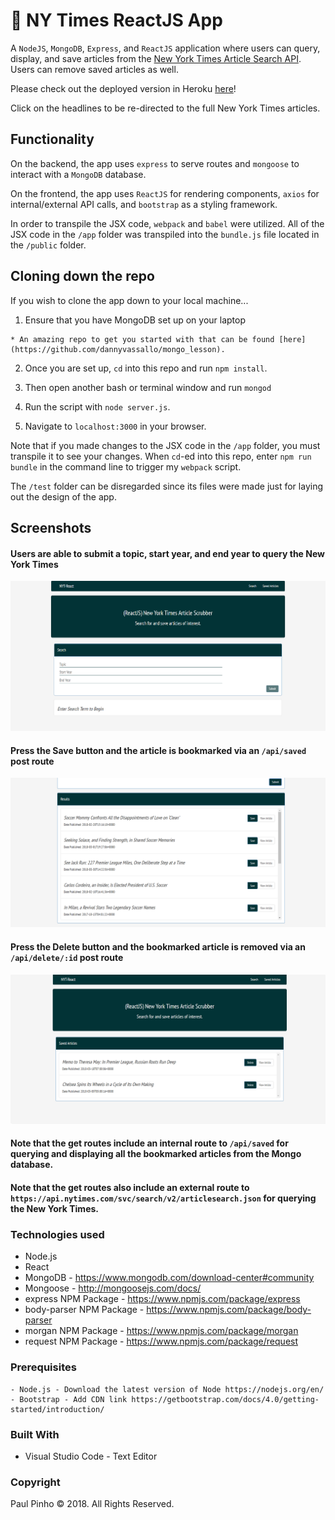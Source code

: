 # :newspaper: NY Times ReactJS App

A `NodeJS`, `MongoDB`, `Express`, and `ReactJS` application where users can query, display, and save articles from the [New York Times Article Search API](http://developer.nytimes.com/). Users can remove saved articles as well.

Please check out the deployed version in Heroku [here](https://new-york-time-react.herokuapp.com/)!

Click on the headlines to be re-directed to the full New York Times articles.


## Functionality

On the backend, the app uses `express` to serve routes and `mongoose` to interact with a `MongoDB` database.

On the frontend, the app uses `ReactJS` for rendering components, `axios` for internal/external API calls, and `bootstrap` as a styling framework.

In order to transpile the JSX code, `webpack` and `babel` were utilized. All of the JSX  code in the `/app` folder was transpiled into the `bundle.js` file located in the `/public` folder.


## Cloning down the repo

If you wish to clone the app down to your local machine...

  1. Ensure that you have MongoDB set up on your laptop

    * An amazing repo to get you started with that can be found [here](https://github.com/dannyvassallo/mongo_lesson).

  2. Once you are set up, `cd` into this repo and run `npm install`.

  3. Then open another bash or terminal window and run `mongod`

  4. Run the script with `node server.js`.
  
  5. Navigate to `localhost:3000` in your browser.

Note that if you made changes to the JSX code in the `/app` folder, you must transpile it to see your changes. When `cd`-ed into this repo, enter `npm run bundle` in the command line to trigger my `webpack` script.

The `/test` folder can be disregarded since its files were made just for laying out the design of the app.


## Screenshots

#### Users are able to submit a topic, start year, and end year to query the New York Times

![Query Articles](/images/query-articles.png)

#### Press the Save button and the article is bookmarked via an `/api/saved` post route

![Article Content](/images/add-bookmark.png)

#### Press the Delete button and the bookmarked article is removed via an `/api/delete/:id` post route

![Add Comment](/images/remove-bookmark.png)

#### Note that the get routes include an **internal route** to `/api/saved` for querying and displaying all the bookmarked articles from the Mongo database.

#### Note that the get routes also include an **external route** to `https://api.nytimes.com/svc/search/v2/articlesearch.json` for querying the New York Times.

### Technologies used

- Node.js
- React
- MongoDB - https://www.mongodb.com/download-center#community
- Mongoose - http://mongoosejs.com/docs/
- express NPM Package - https://www.npmjs.com/package/express
- body-parser NPM Package - https://www.npmjs.com/package/body-parser
- morgan NPM Package - https://www.npmjs.com/package/morgan
- request NPM Package - https://www.npmjs.com/package/request

### Prerequisites

```
- Node.js - Download the latest version of Node https://nodejs.org/en/
- Bootstrap - Add CDN link https://getbootstrap.com/docs/4.0/getting-started/introduction/
```

### Built With

* Visual Studio Code - Text Editor

### Copyright

Paul Pinho © 2018. All Rights Reserved.
